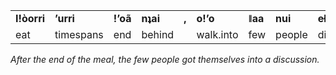 ||||||||||||
|:-|:-|:-|:-|:-|:-|:-|:-|:-|:-|:-|
|**Iǃòorri**|**ʼurri**|**ǃʼoã**|**nʇai**|**,**|**oǃʼo**|**ǁaa**|**nui**|**ełǁxa**|**iňi**|**.**|
|eat|timespans|end|behind||walk.into|few|people|discussion|over||
*After the end of the meal, the few people got themselves into a discussion.*